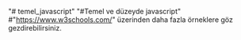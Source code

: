 "# temel_javascript" 
"#Temel ve düzeyde javascript"
#"https://www.w3schools.com/" üzerinden daha fazla örneklere göz gezdirebilirsiniz.
